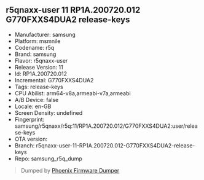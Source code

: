 ## r5qnaxx-user 11 RP1A.200720.012 G770FXXS4DUA2 release-keys
- Manufacturer: samsung
- Platform: msmnile
- Codename: r5q
- Brand: samsung
- Flavor: r5qnaxx-user
- Release Version: 11
- Id: RP1A.200720.012
- Incremental: G770FXXS4DUA2
- Tags: release-keys
- CPU Abilist: arm64-v8a,armeabi-v7a,armeabi
- A/B Device: false
- Locale: en-GB
- Screen Density: undefined
- Fingerprint: samsung/r5qnaxx/r5q:11/RP1A.200720.012/G770FXXS4DUA2:user/release-keys
- OTA version: 
- Branch: r5qnaxx-user-11-RP1A.200720.012-G770FXXS4DUA2-release-keys
- Repo: samsung_r5q_dump


>Dumped by [Phoenix Firmware Dumper](https://github.com/DroidDumps/phoenix_firmware_dumper)

